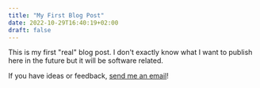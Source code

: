 ```yaml
---
title: "My First Blog Post"
date: 2022-10-29T16:40:19+02:00
draft: false
---
```

This is my first "real" blog post. I don't exactly know what I want to publish here in the future but it will be software related.

If you have ideas or feedback, [send me an email](mailto:blog@paulfrische.xyz)!

